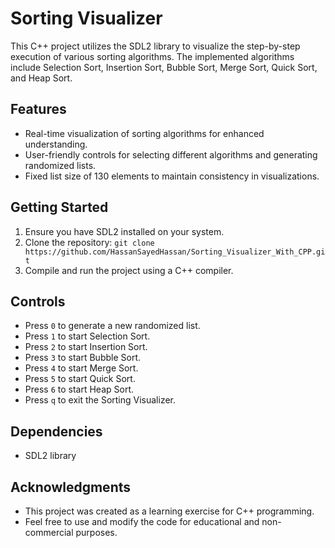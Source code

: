 # Sorting Visualizer

This C++ project utilizes the SDL2 library to visualize the step-by-step execution of various sorting algorithms. The implemented algorithms include Selection Sort, Insertion Sort, Bubble Sort, Merge Sort, Quick Sort, and Heap Sort.

## Features

- Real-time visualization of sorting algorithms for enhanced understanding.
- User-friendly controls for selecting different algorithms and generating randomized lists.
- Fixed list size of 130 elements to maintain consistency in visualizations.

## Getting Started

1. Ensure you have SDL2 installed on your system.
2. Clone the repository: `git clone https://github.com/HassanSayedHassan/Sorting_Visualizer_With_CPP.git`
3. Compile and run the project using a C++ compiler.
 
## Controls

- Press `0` to generate a new randomized list.
- Press `1` to start Selection Sort.
- Press `2` to start Insertion Sort.
- Press `3` to start Bubble Sort.
- Press `4` to start Merge Sort.
- Press `5` to start Quick Sort.
- Press `6` to start Heap Sort.
- Press `q` to exit the Sorting Visualizer.

## Dependencies

- SDL2 library

## Acknowledgments
- This project was created as a learning exercise for C++ programming.
- Feel free to use and modify the code for educational and non-commercial purposes.